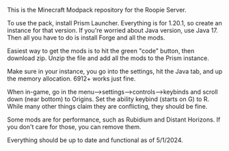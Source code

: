 This is the Minecraft Modpack repository for the Roopie Server.

To use the pack, install Prism Launcher. Everything is for 1.20.1, so create an instance for that version. If you're worried about Java version, use Java 17. Then all you have to do is install Forge and all the mods.

Easiest way to get the mods is to hit the green "code" button, then download zip. Unzip the file and add all the mods to the Prism instance.

Make sure in your instance, you go into the settings, hit the Java tab, and up the memory allocation. 6912+ works just fine.

When in-game, go in the menu-->settings-->controls-->keybinds and scroll down (near bottom) to Origins. Set the ability keybind (starts on G) to R. While many other things claim they are conflicting, they should be fine.

Some mods are for performance, such as Rubidium and Distant Horizons. If you don't care for those, you can remove them.

Everything should be up to date and functional as of 5/1/2024.
